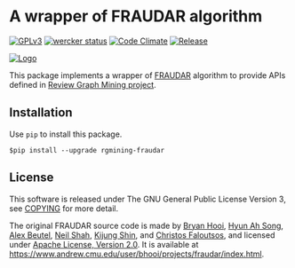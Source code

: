 # A wrapper of FRAUDAR algorithm
[![GPLv3](https://img.shields.io/badge/license-GPLv3-blue.svg)](https://www.gnu.org/copyleft/gpl.html)
[![wercker status](https://app.wercker.com/status/0187c42cbf06f25156d1cc6bf6ca6ae8/s/master "wercker status")](https://app.wercker.com/project/byKey/0187c42cbf06f25156d1cc6bf6ca6ae8)
[![Code Climate](https://codeclimate.com/github/rgmining/fraudar/badges/gpa.svg)](https://codeclimate.com/github/rgmining/fraudar)
[![Release](https://img.shields.io/badge/release-0.6.0-brightgreen.svg)](https://github.com/rgmining/fraudar/releases/tag/v0.6.0)

[![Logo](https://rgmining.github.io/fraudar/_static/image.png)](https://rgmining.github.io/fraudar/)

This package implements a wrapper of
[FRAUDAR](https://www.andrew.cmu.edu/user/bhooi/projects/fraudar/index.html)
algorithm to provide APIs defined in
[Review Graph Mining project](https://rgmining.github.io/).


## Installation
Use `pip` to install this package.

```shell
$pip install --upgrade rgmining-fraudar
```


## License
This software is released under The GNU General Public License Version 3,
see [COPYING](https://github.com/rgmining/fraudar/blob/master/COPYING) for more detail.

The original FRAUDAR source code is made by
[Bryan Hooi](https://www.andrew.cmu.edu/user/bhooi/index.html),
[Hyun Ah Song](http://www.cs.cmu.edu/~hyunahs/),
[Alex Beutel](http://alexbeutel.com/),
[Neil Shah](http://www.cs.cmu.edu/~neilshah/),
[Kijung Shin](http://www.cs.cmu.edu/~kijungs/), and
[Christos Faloutsos](http://www.cs.cmu.edu/~christos/),
and licensed under [Apache License, Version 2.0](LICENSE-2.0).
It is available at https://www.andrew.cmu.edu/user/bhooi/projects/fraudar/index.html.
